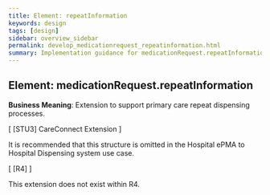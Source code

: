 ```yaml
---
title: Element: repeatInformation
keywords: design
tags: [design]
sidebar: overview_sidebar
permalink: develop_medicationrequest_repeatinformation.html
summary: Implementation guidance for medicationRequest.repeatInformation
---
```


## Element: medicationRequest.repeatInformation ##

**Business Meaning**: Extension to support primary care repeat dispensing processes.

[ [STU3] CareConnect Extension ]

It is recommended that this structure is omitted in the Hospital ePMA to Hospital Dispensing system use case.
 
[ [R4] ]

This extension does not exist within R4.